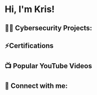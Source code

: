 <h1>Hi, I'm Kris!

<h2>👨‍💻 Cybersecurity Projects:</h2>
<h2>⚡Certifications</h2> 


<h2>📺 Popular YouTube Videos</h2>



<h2> 🤳 Connect with me:</h2>



[twitter]: 
[youtube]: 
[instagram]: 
[linkedin]: 

<!--
**joshmadakor1/joshmadakor1** is a ✨ _special_ ✨ repository because its `README.md` (this file) appears on your GitHub profile.

Here are some ideas to get you started:

- 🔭 I’m currently working on ...
- 🌱 I’m currently learning ...
- 👯 I’m looking to collaborate on ...
- 🤔 I’m looking for help with ...
- 💬 Ask me about ...
- 📫 How to reach me: ...
- 😄 Pronouns: ...
- ⚡ Fun fact: ...
-->
